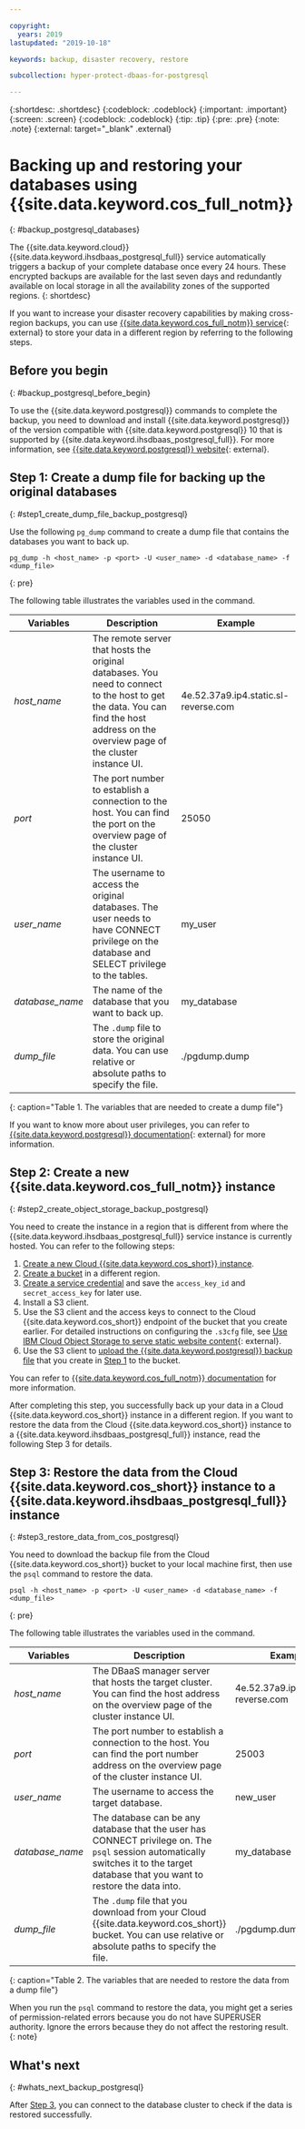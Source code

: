 ```yaml
---

copyright:
  years: 2019
lastupdated: "2019-10-18"

keywords: backup, disaster recovery, restore

subcollection: hyper-protect-dbaas-for-postgresql

---
```


{:shortdesc: .shortdesc}
{:codeblock: .codeblock}
{:important: .important}
{:screen: .screen}
{:codeblock: .codeblock}
{:tip: .tip}
{:pre: .pre}
{:note: .note}
{:external: target="_blank" .external}

# Backing up and restoring your databases using {{site.data.keyword.cos_full_notm}}
{: #backup_postgresql_databases}

The {{site.data.keyword.cloud}} {{site.data.keyword.ihsdbaas_postgresql_full}} service automatically triggers a backup of your complete database once every 24 hours. These encrypted backups are available for the last seven days and redundantly available on local storage in all the availability zones of the supported regions.
{: shortdesc}

If you want to increase your disaster recovery capabilities by making cross-region backups, you can use [{{site.data.keyword.cos_full_notm}} service](https://cloud.ibm.com/catalog/services/cloud-object-storage){: external} to store your data in a different region by referring to the following steps.

## Before you begin
{: #backup_postgresql_before_begin}

To use the {{site.data.keyword.postgresql}} commands to complete the backup, you need to download and install {{site.data.keyword.postgresql}} of the version compatible with {{site.data.keyword.postgresql}} 10 that is supported by {{site.data.keyword.ihsdbaas_postgresql_full}}. For more information, see [{{site.data.keyword.postgresql}} website](https://www.postgresql.org/download/){: external}.

## Step 1: Create a dump file for backing up the original databases
{: #step1_create_dump_file_backup_postgresql}

Use the following `pg_dump` command to create a dump file that contains the databases you want to back up.

```
pg_dump -h <host_name> -p <port> -U <user_name> -d <database_name> -f <dump_file>
```
{: pre}

The following table illustrates the variables used in the command.

|Variables|Description|Example|
|---------|-----------|-------|
|*host_name*|The remote server that hosts the original databases. You need to connect to the host to get the data. You can find the host address on the overview page of the cluster instance UI.|4e.52.37a9.ip4.static.sl-reverse.com|
|*port*|The port number to establish a connection to the host. You can find the port on the overview page of the cluster instance UI.|25050|
|*user_name*|The username to access the original databases. The user needs to have CONNECT privilege on the database and SELECT privilege to the tables.|my_user|
|*database_name*|The name of the database that you want to back up.|my_database|
|*dump_file*|The `.dump` file to store the original data. You can use relative or absolute paths to specify the file.|./pgdump.dump|
{: caption="Table 1. The variables that are needed to create a dump file"}

If you want to know more about user privileges, you can refer to [{{site.data.keyword.postgresql}} documentation](https://www.postgresql.org/docs/10/sql-grant.html){: external} for more information.

## Step 2: Create a new {{site.data.keyword.cos_full_notm}} instance
{: #step2_create_object_storage_backup_postgresql}

You need to create the instance in a region that is different from where the {{site.data.keyword.ihsdbaas_postgresql_full}} service instance is currently hosted. You can refer to the following steps:

1. [Create a new Cloud {{site.data.keyword.cos_short}} instance](/docs/services/cloud-object-storage?topic=cloud-object-storage-provision).
2. [Create a bucket](/docs/services/cloud-object-storage?topic=cloud-object-storage-endpoints#endpoints-region) in a different region.
3. [Create a service credential](/docs/services/cloud-object-storage?topic=cloud-object-storage-service-credentials) and save the `access_key_id` and `secret_access_key` for later use.
4. Install a S3 client.
5. Use the S3 client and the access keys to connect to the Cloud {{site.data.keyword.cos_short}} endpoint of the bucket that you create earlier. For detailed instructions on configuring the `.s3cfg` file, see [Use IBM Cloud Object Storage to serve static website content](https://www.ibm.com/cloud/blog/static-websites-cloud-object-storage-cos){: external}.
6. Use the S3 client to [upload the {{site.data.keyword.postgresql}} backup file](/docs/services/cloud-object-storage?topic=cloud-object-storage-upload) that you create in [Step 1](#step1_create_dump_file_backup_postgresql) to the bucket.

You can refer to [{{site.data.keyword.cos_full_notm}} documentation](/docs/services/cloud-object-storage?topic=cloud-object-storage-getting-started) for more information.

After completing this step, you successfully back up your data in a Cloud {{site.data.keyword.cos_short}} instance in a different region. If you want to restore the data from the Cloud {{site.data.keyword.cos_short}} instance to a {{site.data.keyword.ihsdbaas_postgresql_full}} instance, read the following Step 3 for details.

## Step 3: Restore the data from the Cloud {{site.data.keyword.cos_short}} instance to a {{site.data.keyword.ihsdbaas_postgresql_full}} instance
{: #step3_restore_data_from_cos_postgresql}

You need to download the backup file from the Cloud {{site.data.keyword.cos_short}} bucket to your local machine first, then use the `psql` command to restore the data.

```
psql -h <host_name> -p <port> -U <user_name> -d <database_name> -f <dump_file>
```
{: pre}

The following table illustrates the variables used in the command.

|Variables|Description|Example|
|---------|-----------|-------|
|*host_name*|The DBaaS manager server that hosts the target cluster. You can find the host address on the overview page of the cluster instance UI.|4e.52.37a9.ip4.static.sl-reverse.com|
|*port*|The port number to establish a connection to the host. You can find the port number address on the overview page of the cluster instance UI.|25003|
|*user_name*|The username to access the target database.|new_user|
|*database_name*|The database can be any database that the user has CONNECT privilege on. The `psql` session automatically switches it to the target database that you want to restore the data into.|my_database|
|*dump_file*|The `.dump` file that you download from your Cloud {{site.data.keyword.cos_short}} bucket. You can use relative or absolute paths to specify the file.|./pgdump.dump|
{: caption="Table 2. The variables that are needed to restore the data from a dump file"}

When you run the `psql` command to restore the data, you might get a series of permission-related errors because you do not have SUPERUSER authority. Ignore the errors because they do not affect the restoring result.
{: note}

## What's next
{: #whats_next_backup_postgresql}

After [Step 3](#step3_restore_data_from_cos_postgresql), you can connect to the database cluster to check if the data is restored successfully.
